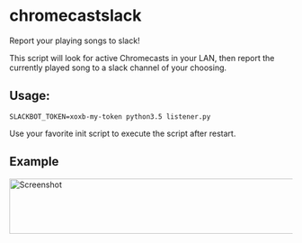 # chromecastslack
Report your playing songs to slack!

This script will look for active Chromecasts in your LAN, then report the currently played song to a slack channel of your choosing.

## Usage:
```
SLACKBOT_TOKEN=xoxb-my-token python3.5 listener.py
```
Use your favorite init script to execute the script after restart.

## Example

<img src="https://github.com/sh0oki/chromecastslack/raw/master/examples/screenshot.png" alt="Screenshot" title="One Look is Worth A Thousand Words" width="657" height="98" />

